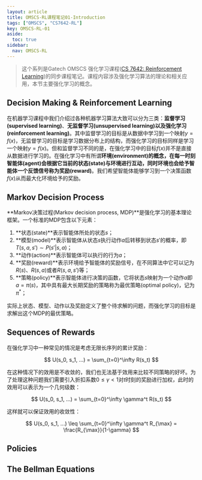 ```yaml
---
layout: article
title: OMSCS-RL课程笔记01-Introduction
tags: ["OMSCS", "CS7642-RL"]
key: OMSCS-RL-01
aside:
  toc: true
sidebar:
  nav: OMSCS-RL
---
```


> 这个系列是Gatech OMSCS 强化学习课程([CS 7642: Reinforcement Learning](https://omscs.gatech.edu/cs-7642-reinforcement-learning))的同步课程笔记。课程内容涉及强化学习算法的理论和相关应用，本节主要强化学习的概念。
<!--more-->

## Decision Making & Reinforcement Learning

在机器学习课程中我们介绍过各种机器学习算法大致可以分为三类：**监督学习(supervised learning)**、**无监督学习(unsupervised learning)**以及**强化学习(reinforcement learning)**。其中监督学习的目标是从数据中学习到一个映射$y=f(x)$，无监督学习的目标是学习数据分布上的结构，而强化学习的目标同样是学习一个映射$y=f(x)$。但和监督学习不同的是，在强化学习中的目标$f(x)$并不是直接从数据进行学习的。在强化学习中有所谓**环境(environment)**的概念，在每一时刻**智能体(agent)**会根据它当前的**状态(state)**与环境进行互动，同时环境也会给予智能体一个反馈信号称为**奖励(reward)**。我们希望智能体能够学习到一个决策函数$f(x)$从而最大化环境给予的奖励。

## Markov Decision Process

**Markov决策过程(Markov decision process, MDP)**是强化学习的基本理论框架。一个标准的MDP包含以下元素：

1. **状态(state)**表示智能体所处的状态$s$；
2. **模型(model)**表示智能体从状态$s$执行动作$a$后转移到状态$s'$的概率，即$T(s, a, s') \sim P(s' \vert s, a)$；
3. **动作(action)**表示智能体可以执行的行为$a$；
4. **奖励(reward)**表示环境给予智能体的奖励信号，在不同算法中它可以记为$R(s)$、$R(s, a)$或者$R(s, a, s')$等；
5. **策略(policy)**表示智能体进行决策的函数，它将状态$s$映射为一个动作$a$即$a = \pi(s)$，其中具有最大长期奖励的策略称为最优策略(optimal policy)，记为$\pi^*$；

实际上状态、模型、动作以及奖励定义了整个待求解的问题，而强化学习的目标是求解出这个MDP的最优策略。

## Sequences of Rewards

在强化学习中一种常见的情况是考虑无限长序列的累计奖励：

$$
U(s_0, s_1, ...) = \sum_{t=0}^\infty R(s_t)
$$

在这种情况下的效用是不收敛的，我们也无法基于效用来比较不同策略的好坏。为了处理这种问题我们需要引入折扣系数$0 \leq \gamma \lt 1$对$t$时刻的奖励进行加权，此时的效用可以表示为一个几何级数：

$$
U(s_0, s_1, ...) = \sum_{t=0}^\infty \gamma^t R(s_t)
$$

这样就可以保证效用的收敛性：

$$
U(s_0, s_1, ...) \leq \sum_{t=0}^\infty \gamma^t R_{\max} = \frac{R_{\max}}{1-\gamma}
$$

## Policies

## The Bellman Equations